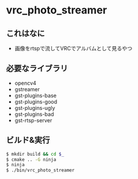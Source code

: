 # vrc_photo_streamer
## これはなに
- 画像をrtspで流してVRCでアルバムとして見るやつ

## 必要なライブラリ
- opencv4
- gstreamer
- gst-plugins-base
- gst-plugins-good
- gst-plugins-ugly
- gst-plugins-bad
- gst-rtsp-server

## ビルド&実行
```sh
$ mkdir build && cd $_
$ cmake .. -G ninja
$ ninja
$ ./bin/vrc_photo_streamer
```
